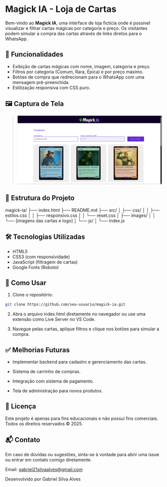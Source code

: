 # Magick IA - Loja de Cartas

Bem-vindo ao **Magick IA**, uma interface de loja fictícia onde é possível visualizar e filtrar cartas mágicas por categoria e preço. Os visitantes podem simular a compra das cartas através de links diretos para o WhatsApp.

## 🧩 Funcionalidades

- Exibição de cartas mágicas com nome, imagem, categoria e preço.
- Filtros por categoria (Comum, Rara, Épica) e por preço máximo.
- Botões de compra que redirecionam para o WhatsApp com uma mensagem pré-preenchida.
- Estilização responsiva com CSS puro.

## 🖼️ Captura de Tela

> ![Preview da aplicação](./src/images/preview.png)

## 📁 Estrutura do Projeto

magick-ia/
├── index.html
├── README.md
├── src/
│ ├── css/
│ │ ├── estilos.css
│ │ ├── responsivo.css
│ │ └── reset.css
│ ├── images/
│ │ └── [imagens das cartas e logo]
│ └── js/
│ └── index.js

## 🛠️ Tecnologias Utilizadas

- HTML5
- CSS3 (com responsividade)
- JavaScript (filtragem de cartas)
- Google Fonts (Roboto)

## 🚀 Como Usar

1. Clone o repositório:

```bash
git clone https://github.com/seu-usuario/magick-ia.git
```

2. Abra o arquivo index.html diretamente no navegador ou use uma extensão como Live Server no VS Code.

3. Navegue pelas cartas, aplique filtros e clique nos botões para simular a compra.

## ✅ Melhorias Futuras

- Implementar backend para cadastro e gerenciamento das cartas.

- Sistema de carrinho de compras.

- Integração com sistema de pagamento.

- Tela de administração para novos produtos.

## 📄 Licença

Este projeto é apenas para fins educacionais e não possui fins comerciais. Todos os direitos reservados © 2025.

## 📬 Contato

Em caso de dúvidas ou sugestões, sinta-se à vontade para abrir uma issue ou entrar em contato comigo diretamente.

Email: gabriel21silvaalves@gmail.com

Desenvolvido por Gabriel Silva Alves
